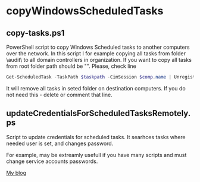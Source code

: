 # copyWindowsScheduledTasks
## copy-tasks.ps1
PowerShell script to copy Windows Scheduled tasks to another computers over the network.
In this script I for example copying all tasks from folder \audit\ to all domain controllers in organization. If you want to copy all tasks from root folder path should be "\".
Please, check line 
```powershell
Get-ScheduledTask -TaskPath $taskpath -CimSession $comp.name | Unregister-ScheduledTask -Confirm:$false
```
It will remove all tasks in seted folder on destination computers. If you do not need this - delete or comment that line. 

## updateCredentialsForScheduledTasksRemotely.ps
Script to  update credentials for scheduled tasks. It searhces tasks where needed user is set, and changes password. 

For example, may be extreamly usefull if you have many scripts and must change service accounts passwords. 

[My blog](https://www.mytechnote.ru/)

